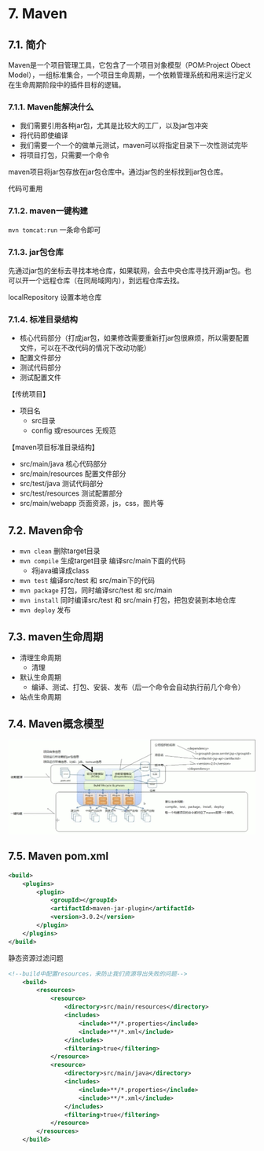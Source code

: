 # 7. Maven
## 7.1. 简介
Maven是一个项目管理工具，它包含了一个项目对象模型（POM:Project Obect Model），一组标准集合，一个项目生命周期，一个依赖管理系统和用来运行定义在生命周期阶段中的插件目标的逻辑。

### 7.1.1. Maven能解决什么
- 我们需要引用各种jar包，尤其是比较大的工厂，以及jar包冲突
- 将代码即使编译
- 我们需要一个一个的做单元测试，maven可以将指定目录下一次性测试完毕
- 将项目打包，只需要一个命令

maven项目将jar包存放在jar包仓库中。通过jar包的坐标找到jar包仓库。

代码可重用

### 7.1.2. maven一键构建
`mvn tomcat:run` 一条命令即可

### 7.1.3. jar包仓库
先通过jar包的坐标去寻找本地仓库，如果联网，会去中央仓库寻找开源jar包。也可以开一个远程仓库（在同局域网内），到远程仓库去找。

localRepository 设置本地仓库

### 7.1.4. 标准目录结构
- 核心代码部分（打成jar包，如果修改需要重新打jar包很麻烦，所以需要配置文件，可以在不改代码的情况下改动功能）
- 配置文件部分
- 测试代码部分
- 测试配置文件

【传统项目】
- 项目名
  - src目录
  - config 或resources
无规范

【maven项目标准目录结构】
- src/main/java 核心代码部分
- src/main/resources 配置文件部分
- src/test/java 测试代码部分
- src/test/resources 测试配置部分
- src/main/webapp 页面资源，js，css，图片等

## 7.2. Maven命令
- `mvn clean` 删除target目录
- `mvn compile` 生成target目录 编译src/main下面的代码
  - 将java编译成class
- `mvn test` 编译src/test 和 src/main下的代码
- `mvn package` 打包，同时编译src/test 和 src/main
- `mvn install` 同时编译src/test 和 src/main 打包，把包安装到本地仓库
- `mvn deploy` 发布

## 7.3. maven生命周期
- 清理生命周期
  - 清理
- 默认生命周期
  - 编译、测试、打包、安装、发布（后一个命令会自动执行前几个命令）
- 站点生命周期

## 7.4. Maven概念模型
![maven1](asset/maven1.png)

## 7.5. Maven pom.xml
```xml
<build>
    <plugins>
        <plugin>
            <groupId></groupId>
            <artifactId>maven-jar-plugin</artifactId>
            <version>3.0.2</version>
        </plugin>
    </plugins>
</build>
```

静态资源过滤问题
```xml
<!--build中配置resources，来防止我们资源导出失败的问题-->
    <build>
        <resources>
            <resource>
                <directory>src/main/resources</directory>
                <includes>
                    <include>**/*.properties</include>
                    <include>**/*.xml</include>
                </includes>
                <filtering>true</filtering>
            </resource>
            <resource>
                <directory>src/main/java</directory>
                <includes>
                    <include>**/*.properties</include>
                    <include>**/*.xml</include>
                </includes>
                <filtering>true</filtering>
            </resource>
        </resources>
    </build>
```
